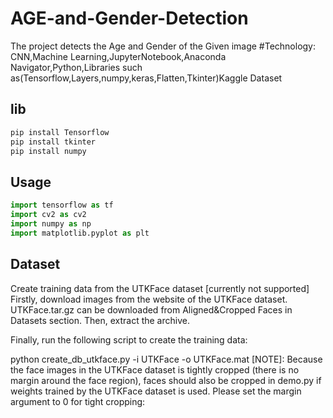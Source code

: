 # AGE-and-Gender-Detection
 The project detects the Age and Gender of the Given image
 #Technology: 
 CNN,Machine Learning,JupyterNotebook,Anaconda Navigator,Python,Libraries such as(Tensorflow,Layers,numpy,keras,Flatten,Tkinter)Kaggle Dataset

## lib
```bash
pip install Tensorflow
pip install tkinter
pip install numpy
```

## Usage

```python
import tensorflow as tf
import cv2 as cv2
import numpy as np
import matplotlib.pyplot as plt 
```

## Dataset
Create training data from the UTKFace dataset [currently not supported]
Firstly, download images from the website of the UTKFace dataset. UTKFace.tar.gz can be downloaded from Aligned&Cropped Faces in Datasets section. Then, extract the archive.


Finally, run the following script to create the training data:

python create_db_utkface.py -i UTKFace -o UTKFace.mat
[NOTE]: Because the face images in the UTKFace dataset is tightly cropped (there is no margin around the face region), faces should also be cropped in demo.py if weights trained by the UTKFace dataset is used. Please set the margin argument to 0 for tight cropping:

